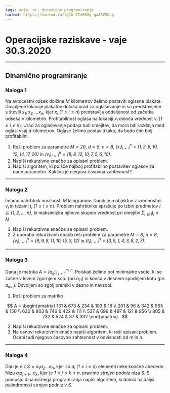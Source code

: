 ```yaml
---
tags: vaje, or, dinamicno programiranje
hackmd: https://hackmd.io/lg1h-7IvR6Gq_qxARZVQng
---
```

# Operacijske raziskave - vaje 30.3.2020

---

## Dinamično programiranje

### Naloga 1

Na avtocestni odsek dolžine <i>$M$</i> kilometrov želimo postaviti oglasne plakate. Dovoljene lokacije plakatov določa urad za oglaševanje in so predstavljene s števili <i>$x_1, x_2, \dots x_n$</i>, kjer <i>$x_i$</i> (<i>$1 \le i \le n$</i>) predstavlja oddaljenost od začetka odseka v kilometrih. Profitabilnost oglasa na lokaciji <i>$x_i$</i> določa vrednost <i>$v_i$</i> (<i>$1 \le i \le n$</i>). Urad za oglaševanje podaja tudi omejitev, da mora biti razdalja med oglasi vsaj <i>$d$</i> kilometrov. Oglase želimo postaviti tako, da bodo čim bolj profitabilni.

1. Reši problem za parametre <i>$M = 20$</i>, <i>$d = 5$</i>, <i>$n = 8$</i>, <i>$(x_i)_{i=1}^n = (1, 2, 8, 10, 12, 14, 17, 20)$</i> in <i>$(v_i)_{i=1}^n = (8, 8, 12, 10, 7, 5, 6, 10)$</i>.
2. Napiši rekurzivne enačbe za opisani problem.
3. Napiši algoritem, ki poišče najbolj profitabilno postavitev oglasov za dane parametre. Kakšna je njegova časovna zahtevnost?

---

### Naloga 2

Imamo nahrbtnik nosilnosti <i>$M$</i> kilogramov. Danih je <i>$n$</i> objektov z vrednostmi <i>$v_i$</i> in težami <i>$t_i$</i> (<i>$1 \le i \le n$</i>). Problem nahrbtnika sprašuje po izbiri predmetov <i>$I \subseteq \{1, 2, \dots, n\}$</i>, ki maksimizira njihovo skupno vrednost pri omejitvi <i>$\sum_{i \in I} t_i \le M$</i>.

1. Napiši rekurzivne enačbe za opisani problem.
2. Z uporabo rekurzivnih enačb reši problem za parametre <i>$M = 8$</i>, <i>$n = 8$</i>, <i>$(v_i)_{i=1}^n = (9, 9, 8, 11, 10, 15, 3, 12)$</i> in <i>$(t_i)_{i=1}^n = (3, 5, 1, 4, 3, 8, 2, 7)$</i>.

---

### Naloga 3

Dana je matrika <i>$A = (a_{ij})_{i,j=1}^{m,n}$</i>. Poiskati želimo pot minimalne vsote, ki se začne v levem zgornjem kotu (pri <i>$a_{11}$</i>) in konča v desnem spodnjem kotu (pri <i>$a_{mn}$</i>). Dovoljeni so zgolj premiki v desno in navzdol.

1. Reši problem za matriko

$$
A = \begin{pmatrix}
131 & 673 & 234 & 103 &  18 \\
201 &  96 & 342 & 965 & 150 \\
630 & 803 & 746 & 422 & 111 \\
537 & 699 & 497 & 121 & 956 \\
805 & 732 & 524 &  37 & 332
\end{pmatrix} .
$$

2. Napiši rekurzivne enačbe za opisani problem.
3. Na osnovi rekurzivnih enačb napiši algoritem, ki reši opisani problem. Oceni tudi njegovo časovno zahtevnost v odvisnosti od <i>$m$</i> in <i>$n$</i>.

---

### Naloga 4

Dan je niz <i>$S = a_1 a_2 \dots a_n$</i>, kjer so <i>$a_i$</i> (<i>$1 \le i \le n$</i>) elementi neke končne abecede. Nizu <i>$a_j a_{j+1} \dots a_k$</i>, kjer je <i>$1 \le j \le k \le n$</i>, pravimo *strnjen podniz* niza <i>$S$</i>. S pomočjo dinamičnega programiranja napiši algoritem, ki določi najdaljši palindromski strnjen podniz v <i>$S$</i>.